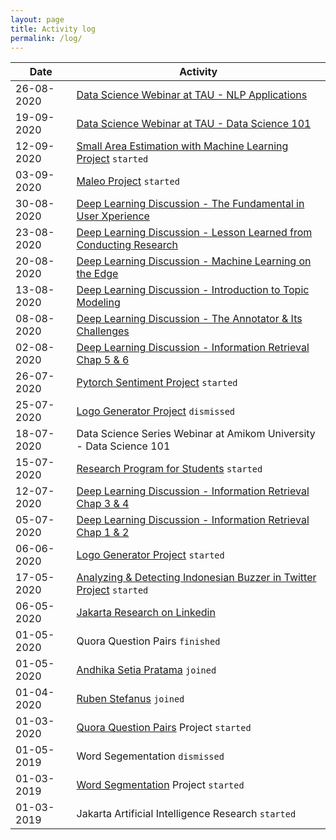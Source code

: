 ```yaml
---
layout: page
title: Activity log
permalink: /log/
---	
```


| Date          | Activity                                                                |
| ------------- | ----------------------------------------------------------------------- |
| 26-08-2020    | [Data Science Webinar at TAU - NLP Applications](https://www.youtube.com/watch?v=CgeaHve0RHo)|
| 19-09-2020    | [Data Science Webinar at TAU - Data Science 101](https://www.youtube.com/watch?v=9_yA95LiMos)|
| 12-09-2020    | [Small Area Estimation with Machine Learning Project](https://github.com/jakartaresearch/small-area-estimation-with-ml) `started`|
| 03-09-2020    | [Maleo Project](https://github.com/jakartaresearch/maleo) `started`|
| 30-08-2020    | [Deep Learning Discussion - The Fundamental in User Xperience](https://www.linkedin.com/posts/jakartaresearch_ux-and-its-fundamental-activity-6707234893665050624-0HH3)|
| 23-08-2020    | [Deep Learning Discussion - Lesson Learned from Conducting Research](https://www.linkedin.com/posts/jakartaresearch_how-to-conduct-research-activity-6705357921926180864-lmUD)|
| 20-08-2020    | [Deep Learning Discussion - Machine Learning on the Edge](https://www.linkedin.com/posts/jakartaresearch_edge-machine-learning-activity-6704320946603388928-FnTI)|
| 13-08-2020    | [Deep Learning Discussion - Introduction to Topic Modeling](https://www.linkedin.com/posts/jakartaresearch_introduction-to-topic-modeling-activity-6713671964613058560-Efnb)|
| 08-08-2020    | [Deep Learning Discussion - The Annotator & Its Challenges](https://www.linkedin.com/posts/jakartaresearch_annotator-and-its-challenges-activity-6699926549484974080-wGXx)|
| 02-08-2020    | [Deep Learning Discussion - Information Retrieval Chap 5 & 6](https://www.linkedin.com/posts/jakartaresearch_information-retrieval-chapter-5-6-activity-6698492885228249088-5TuV)|
| 26-07-2020    | [Pytorch Sentiment Project](https://github.com/jakartaresearch/pytorch-sentiment) `started`|
| 25-07-2020    | [Logo Generator Project](https://github.com/jakartaresearch/logo-generator) `dismissed`|
| 18-07-2020    | Data Science Series Webinar at Amikom University - Data Science 101|
| 15-07-2020    | [Research Program for Students](bit.ly/JakartaResearchProgram) `started`|
| 12-07-2020    | [Deep Learning Discussion - Information Retrieval Chap 3 & 4](https://www.linkedin.com/posts/jakartaresearch_intro-to-information-retrieval-3-4-activity-6694455283739181056-07Tj)|
| 05-07-2020    | [Deep Learning Discussion - Information Retrieval Chap 1 & 2](https://www.linkedin.com/feed/update/urn:li:activity:6692973966585417728)|
| 06-06-2020    | [Logo Generator Project](https://github.com/jakartaresearch/logo-generator) `started`|
| 17-05-2020    | [Analyzing & Detecting Indonesian Buzzer in Twitter Project](https://github.com/jakartaresearch/adi-buzzer) `started`|
| 06-05-2020    | [Jakarta Research on Linkedin](https://www.linkedin.com/company/jakartaresearch)|
| 01-05-2020    | Quora Question Pairs `finished`|
| 01-05-2020    | [Andhika Setia Pratama](https://www.linkedin.com/in/andhika-setia-pratama-75ba99179/) `joined`|
| 01-04-2020    | [Ruben Stefanus](https://www.linkedin.com/in/rubenstefanus/) `joined`|
| 01-03-2020    | [Quora Question Pairs](https://github.com/jakartaresearch/quora-question-pairs) Project `started`|
| 01-05-2019    | Word Segementation `dismissed`|
| 01-03-2019    | [Word Segmentation](https://github.com/jakartaresearch/word-segmentation) Project `started`|
| 01-03-2019    | Jakarta Artificial Intelligence Research `started`|
